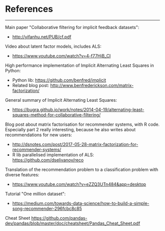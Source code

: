 # References
-----------------------

Main paper "Collaborative filtering for implicit feedback datasets":
- http://yifanhu.net/PUB/cf.pdf

Video about latent factor models, includes ALS:
- https://www.youtube.com/watch?v=4-f77HjB_CI

High performance implementation of Implicit Alternating Least Squares in Python:
- Python lib: https://github.com/benfred/implicit
- Related blog post: http://www.benfrederickson.com/matrix-factorization/

General summary of Implicit Alternating Least Squares:
- https://bugra.github.io/work/notes/2014-04-19/alternating-least-squares-method-for-collaborative-filtering/

Blog post about matrix factorisation for recommender systems, with R code. Especially part 2 really interesting, because he also writes about recommendations for new users:
- http://dsnotes.com/post/2017-05-28-matrix-factorization-for-recommender-systems/
- R lib parallelised implementation of ALS: https://github.com/dselivanov/reco

Translation of the recommendation problem to a classification problem with diverse features:
- https://www.youtube.com/watch?v=eZZQ3UTn484&app=desktop

Tutorial "One million dataset":
- https://medium.com/towards-data-science/how-to-build-a-simple-song-recommender-296fcbc8c85

Cheat Sheet
https://github.com/pandas-dev/pandas/blob/master/doc/cheatsheet/Pandas_Cheat_Sheet.pdf
